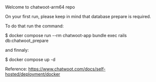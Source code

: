 Welcome to chatwoot-arm64 repo

On your first run, please keep in mind that database prepare is required.

To do that run the command:

$ docker compose run --rm chatwoot-app bundle exec rails db:chatwoot_prepare

and finnaly:

$ docker compose up -d

Reference: https://www.chatwoot.com/docs/self-hosted/deployment/docker
